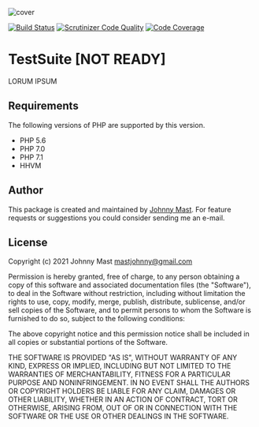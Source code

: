 ![cover](https://user-images.githubusercontent.com/121194/107553910-86e08800-6bd5-11eb-9411-500ca30125f0.png)

[![Build Status](https://travis-ci.org/johnnymast/TestSuite.svg?branch=master)](https://travis-ci.org/johnnymast/TestSuite)
[![Scrutinizer Code Quality](https://scrutinizer-ci.com/g/johnnymast/TestSuite/badges/quality-score.png?b=master)](https://scrutinizer-ci.com/g/johnnymast/TestSuite/?branch=master)
[![Code Coverage](https://scrutinizer-ci.com/g/johnnymast/TestSuite/badges/coverage.png?b=master)](https://scrutinizer-ci.com/g/johnnymast/TestSuite/?branch=master)

# TestSuite [NOT READY]

LORUM IPSUM

## Requirements

The following versions of PHP are supported by this version.

+ PHP 5.6
+ PHP 7.0
+ PHP 7.1
+ HHVM


## Author

This package is created and maintained by [Johnny Mast](mailto:mastjohnny@gmail.com). For feature requests or suggestions you could consider sending me an e-mail.

## License

Copyright (c) 2021 Johnny Mast <mastjohnny@gmail.com>

Permission is hereby granted, free of charge, to any person obtaining a copy
of this software and associated documentation files (the "Software"), to deal
in the Software without restriction, including without limitation the rights
to use, copy, modify, merge, publish, distribute, sublicense, and/or sell
copies of the Software, and to permit persons to whom the Software is
furnished to do so, subject to the following conditions:

The above copyright notice and this permission notice shall be included in all copies or substantial portions of the Software.

THE SOFTWARE IS PROVIDED "AS IS", WITHOUT WARRANTY OF ANY KIND, EXPRESS OR IMPLIED, INCLUDING BUT NOT LIMITED TO THE WARRANTIES OF MERCHANTABILITY, FITNESS FOR A PARTICULAR PURPOSE AND NONINFRINGEMENT. IN NO EVENT SHALL THE AUTHORS OR COPYRIGHT HOLDERS BE LIABLE FOR ANY CLAIM, DAMAGES OR OTHER LIABILITY, WHETHER IN AN ACTION OF CONTRACT, TORT OR OTHERWISE, ARISING FROM, OUT OF OR IN CONNECTION WITH THE SOFTWARE OR THE USE OR OTHER DEALINGS IN THE SOFTWARE.

